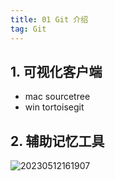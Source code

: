 ```yaml
---
title: 01 Git 介绍
tag: Git
---
```


## 1. 可视化客户端
- mac sourcetree
- win tortoisegit

## 2. 辅助记忆工具
![20230512161907](http://s3.airtlab.com/blog/20230512161907.png)